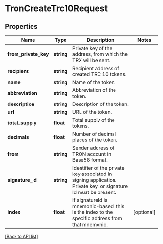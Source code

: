 # TronCreateTrc10Request

## Properties

Name | Type | Description | Notes
------------ | ------------- | ------------- | -------------
**from_private_key** | **string** | Private key of the address, from which the TRX will be sent. |
**recipient** | **string** | Recipient address of created TRC 10 tokens. |
**name** | **string** | Name of the token. |
**abbreviation** | **string** | Abbreviation of the token. |
**description** | **string** | Description of the token. |
**url** | **string** | URL of the token. |
**total_supply** | **float** | Total supply of the tokens. |
**decimals** | **float** | Number of decimal places of the token. |
**from** | **string** | Sender address of TRON account in Base58 format. |
**signature_id** | **string** | Identifier of the private key associated in signing application. Private key, or signature Id must be present. |
**index** | **float** | If signatureId is mnemonic-based, this is the index to the specific address from that mnemonic. | [optional]

[[Back to API list]](../../README.md#api-endpoints)

